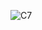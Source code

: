 ![C7](https://user-images.githubusercontent.com/33353397/88484279-0ed2ad80-cf76-11ea-985e-7ea3deb0396c.jpg)
 
